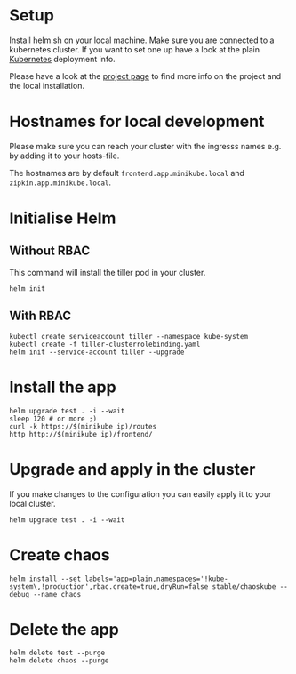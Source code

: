 # Setup

Install helm.sh on your local machine. Make sure you are connected to a kubernetes cluster. If you want to set one up have a look at the plain [Kubernetes](../kubernetes) deployment info.

Please have a look at the [project page](https://helm.sh/) to find more info on the project and the local installation.

# Hostnames for local development

Please make sure you can reach your cluster with the ingresss names e.g. by adding it to your hosts-file.

The hostnames are by default `frontend.app.minikube.local` and `zipkin.app.minikube.local`.


# Initialise Helm

## Without RBAC
This command will install the tiller pod in your cluster.

```
helm init 
```

## With RBAC

```
kubectl create serviceaccount tiller --namespace kube-system
kubectl create -f tiller-clusterrolebinding.yaml
helm init --service-account tiller --upgrade
```

#  Install the app

```
helm upgrade test . -i --wait
sleep 120 # or more ;)
curl -k https://$(minikube ip)/routes
http http://$(minikube ip)/frontend/
```

# Upgrade and apply in the cluster

If you make changes to the configuration you can easily apply it to your local cluster.

```
helm upgrade test . -i --wait
```

# Create chaos

```
helm install --set labels='app=plain,namespaces='!kube-system\,!production',rbac.create=true,dryRun=false stable/chaoskube --debug --name chaos
```

# Delete the app

```
helm delete test --purge
helm delete chaos --purge
```